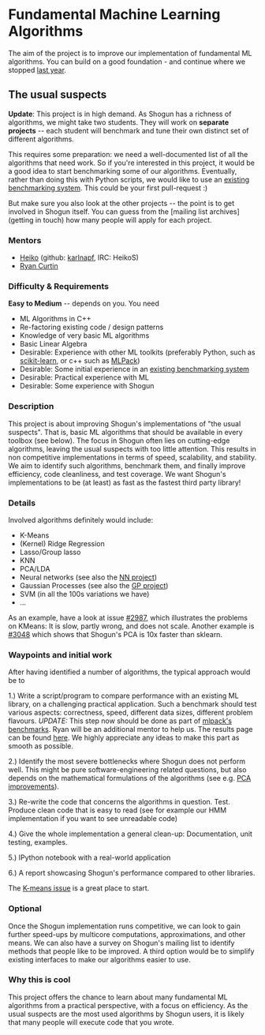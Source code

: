 # Fundamental Machine Learning Algorithms

The aim of the project is to improve our implementation of fundamental ML algorithms. You can build on a good foundation - and continue where we stopped [last year](https://www.google-melange.com/gsoc/project/details/google/gsoc2014/mazumdarparijat/5738600293466112).

## The usual suspects

**Update**: This project is in high demand. As Shogun has a richness of algorithms, we might take two students. They will work on **separate projects** -- each student will benchmark and tune their own distinct set of different algorithms.  

This requires some preparation: we need a well-documented list of all the algorithms that need work. So if you're interested in this project, it would be a good idea to start benchmarking some of our algorithms. Eventually, rather than doing this with Python scripts, we would like to use an [existing benchmarking system](https://github.com/zoq/benchmarks). This could be your first pull-request :)

But make sure you also look at the other projects -- the point is to get
involved in Shogun itself. You can guess from the [mailing list archives](getting in touch)
how many people will apply for each project.

### Mentors
 * [Heiko](Heiko%20Strathmann) (github: [karlnapf](https://github.com/karlnapf), IRC: HeikoS)
 * [Ryan Curtin](https://github.com/rcurtin)

### Difficulty & Requirements
**Easy to Medium** -- depends on you. You need
 * ML Algorithms in C++
 * Re-factoring existing code / design patterns
 * Knowledge of very basic ML algorithms
 * Basic Linear Algebra
 * Desirable: Experience with other ML toolkits (preferably Python, such as [scikit-learn](http://scikit-learn.org/stable/), or c++ such as [MLPack](http://www.mlpack.org/))
 * Desirable: Some initial experience in an [existing benchmarking system](https://github.com/zoq/benchmarks)
 * Desirable: Practical experience with ML
 * Desirable: Some experience with Shogun

### Description
This project is about improving Shogun's implementations of "the usual suspects". That is, basic ML algorithms that should be available in every toolbox (see below). The focus in Shogun often lies on cutting-edge algorithms, leaving the usual suspects with too little attention. This results in non competitive implementations in terms of speed, scalability, and stability. We aim to identify such algorithms, benchmark them, and finally improve efficiency, code cleanliness, and test coverage. We want Shogun's implementations to be (at least) as fast as the fastest third party library!

### Details
Involved algorithms definitely would include:

 * K-Means
 * (Kernel) Ridge Regression
 * Lasso/Group lasso
 * KNN
 * PCA/LDA
 * Neural networks (see also the [NN project](https://github.com/shogun-toolbox/shogun/wiki/GSoC_2015_project_deep_learning))
 * Gaussian Processes (see also the [GP project](https://github.com/shogun-toolbox/shogun/wiki/GSoC_2016_project_large_gps))
 * SVM (in all the 100s variations we have)
 * ...

As an example, have a look at issue [#2987](https://github.com/shogun-toolbox/shogun/issues/2987), which illustrates the problems on KMeans: It is slow, partly wrong, and does not scale.
Another example is [#3048](https://github.com/shogun-toolbox/shogun/issues/3048) which shows that Shogun's PCA is 10x faster than sklearn.

### Waypoints and initial work
After having identified a number of algorithms, the typical approach would be to

1.) Write a script/program to compare performance with an existing ML library, on a challenging practical application. Such a benchmark should test various aspects: correctness, speed, different data sizes, different problem flavours. *UPDATE:* This step now should be done as part of [mlpack's benchmarks](https://github.com/zoq/benchmarks). Ryan will be an additional mentor to help us. The results page can be found [here](http://www.mlpack.org/benchmark.html). We highly appreciate any ideas to make this part as smooth as possible.

2.) Identify the most severe bottlenecks where Shogun does not perform well. This might be pure software-engineering related questions, but also depends on the mathematical formulations of the algorithms (see e.g. [PCA improvements](https://github.com/shogun-toolbox/shogun/issues/1876)).

3.) Re-write the code that concerns the algorithms in question. Test. Produce clean code that is easy to read (see for example our HMM implementation if you want to see unreadable code)

4.) Give the whole implementation a general clean-up: Documentation, unit testing, examples.

5.) IPython notebook with a real-world application

6.) A report showcasing Shogun's performance compared to other libraries.

The [K-means issue](https://github.com/shogun-toolbox/shogun/issues/2987) is a great place to start.

### Optional
Once the Shogun implementation runs competitive, we can look to gain further speed-ups by multicore computations, approximations, and other means. We can also have a survey on Shogun's mailing list to identify methods that people like to be improved. A third option would be to simplify existing interfaces to make our algorithms easier to use.

### Why this is cool
This project offers the chance to learn about many fundamental ML algorithms from a practical perspective, with a focus on efficiency. As the usual suspects are the most used algorithms by Shogun users, it is likely that many people will execute code that you wrote. 